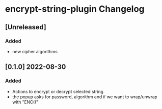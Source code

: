 <!-- Keep a Changelog guide -> https://keepachangelog.com -->

# encrypt-string-plugin Changelog

## [Unreleased]
### Added
- new cipher algorithms

## [0.1.0] 2022-08-30
### Added
- Actions to encrypt or decrypt selected string.
- the popup asks for password, algorithm and if we want to wrap/unwrap with "ENC()"

